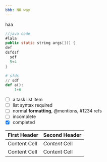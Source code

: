 ```yaml
---
bbb: NO way
---
```


haa

```java
//java code
#lala
public static string args[]() {
def
dsfdsf
  sdf
  5+4
}
```

```python
# sfds
// sdf
def a():
    1+6
```

- [ ] a task list item
- [ ] list syntax required
- [ ] normal **formatting**, @mentions, #1234 refs
- [ ] incomplete
- [x] completed

| First Header  | Second Header |
| ------------- | ------------- |
| Content Cell  | _Content_ Cell  |
| Content Cell  | Content Cell  |
    
    
